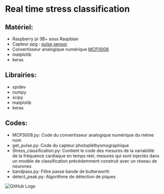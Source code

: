 # Real time stress classification

<h2>Matériel:</h2>
<ul>
  <li>Raspberry pi 3B+ sous Raspbian</li>
  <li>Capteur ppg : <a href="https://pulsesensor.com/">pulse sensor</a></li>
  <li>Convertisseur analogique numérique <a href="/datasheet_MCP/MCP3008.pdf">MCP3008</a></li>
  <li>matplotib</li>
  <li>keras</li>
</ul> 
<h2>Librairies:</h2>
<ul>
  <li>spidev</li>
  <li>numpy</li>
  <li>scipy</li>
  <li>matplotib</li>
  <li>keras</li>
</ul> 

<h2>Codes:</h2>
 <ul>
  <li>MCP3008.py: Code du convertisseur analogique numérique du même nom </li>
  <li>get_pulse.py: Code du capteur photopléthysmographique</li>
  <li>Stress_classification.py: Contient le code des mesures de la variabilité de la fréquence cardiaque en temps réel, mesures qui sont injectés dans un modèle de classification précédemment construit avec un réseau de neurones</li>
 <li>bandpass.py: Filtre passe bande de butterworth</li>
 <li>detect_peak.py: Algorithme de détection de piques </li>

</ul> 




![GitHub Logo](/images/schéma_final.png)
